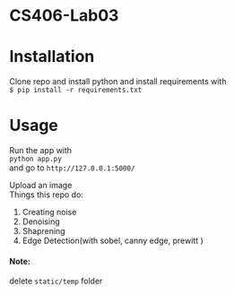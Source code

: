 # CS406-Lab03  
# Installation  
Clone repo and install python and install requirements with  
`$ pip install -r requirements.txt`  
# Usage  
Run the app with  
`python app.py`  
and go to `http://127.0.0.1:5000/`  

Upload an image  
Things this repo do:  
1.  Creating noise
2.  Denoising
3.  Shaprening
4.  Edge Detection(with sobel, canny edge, prewitt )
#### Note:  
delete `static/temp` folder